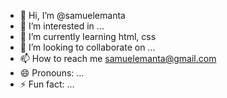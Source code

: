 - 👋 Hi, I’m @samuelemanta
- 👀 I’m interested in ...
- 🌱 I’m currently learning html, css
- 💞️ I’m looking to collaborate on ...
- 📫 How to reach me samuelemanta@gmail.com
- 😄 Pronouns: ...
- ⚡ Fun fact: ...

<!---
samuelemanta/samuelemanta is a ✨ special ✨ repository because its `README.md` (this file) appears on your GitHub profile.
You can click the Preview link to take a look at your changes.
--->
